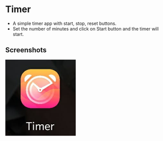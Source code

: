 # Timer #
* A simple timer app with start, stop, reset buttons.
* Set the number of minutes and click on Start button and the timer will start.

## Screenshots ##
![](images/appLogo.jpeg)
